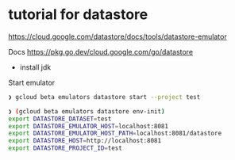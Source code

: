 # tutorial for datastore

https://cloud.google.com/datastore/docs/tools/datastore-emulator

Docs https://pkg.go.dev/cloud.google.com/go/datastore

- install jdk

Start emulator

```bash
❯ gcloud beta emulators datastore start --project test

❯ (gcloud beta emulators datastore env-init)
export DATASTORE_DATASET=test
export DATASTORE_EMULATOR_HOST=localhost:8081
export DATASTORE_EMULATOR_HOST_PATH=localhost:8081/datastore
export DATASTORE_HOST=http://localhost:8081
export DATASTORE_PROJECT_ID=test
```
